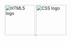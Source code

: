 ﻿<div class="logos">
  <span class="HTML5">
    <a href="https://html.spec.whatwg.org/multipage/">
      <img
        src="https://github.com/AndriiKot/___Icons__and__Links___/blob/main/html-1.svg"
        alt="HTML5 logo"
        width="100"
        height="100"
      />
    </a>
  </span>

  <span class="CSS">
    <a href="https://www.w3.org/Style/CSS/Overview.en.html">
      <img
        src="https://github.com/AndriiKot/___Icons__and__Links___/blob/main/css-3.svg"
        alt="CSS logo"
        width="100"
        height="100"
      />
    </a>
  </span>
</div>
